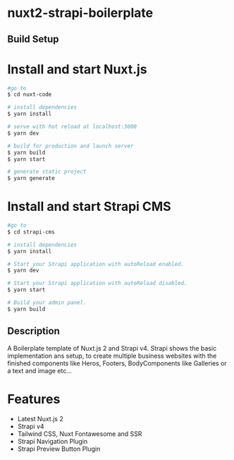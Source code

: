 # nuxt2-strapi-boilerplate

## Build Setup 

# Install and start Nuxt.js
```bash
#go to
$ cd nuxt-code

# install dependencies
$ yarn install

# serve with hot reload at localhost:3000
$ yarn dev

# build for production and launch server
$ yarn build
$ yarn start

# generate static project
$ yarn generate
```

# Install and start Strapi CMS
```bash
#go to
$ cd strapi-cms

# install dependencies
$ yarn install

# Start your Strapi application with autoReload enabled.
$ yarn dev

# Start your Strapi application with autoReload disabled.
$ yarn start

# Build your admin panel.
$ yarn build
```

## Description

A Boilerplate template of Nuxt.js 2 and Strapi v4. Strapi shows the basic implementation ans setup, to create multiple
business websites with the finished components like Heros, Footers, BodyComponents like Galleries or a text and image etc...

# Features

* Latest Nuxt.js 2
* Strapi v4
* Tailwind CSS, Nuxt Fontawesome and SSR
* Strapi Navigation Plugin
* Strapi Preview Button Plugin